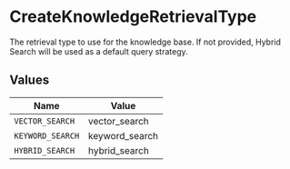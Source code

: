 # CreateKnowledgeRetrievalType

The retrieval type to use for the knowledge base. If not provided, Hybrid Search will be used as a default query strategy.


## Values

| Name             | Value            |
| ---------------- | ---------------- |
| `VECTOR_SEARCH`  | vector_search    |
| `KEYWORD_SEARCH` | keyword_search   |
| `HYBRID_SEARCH`  | hybrid_search    |
